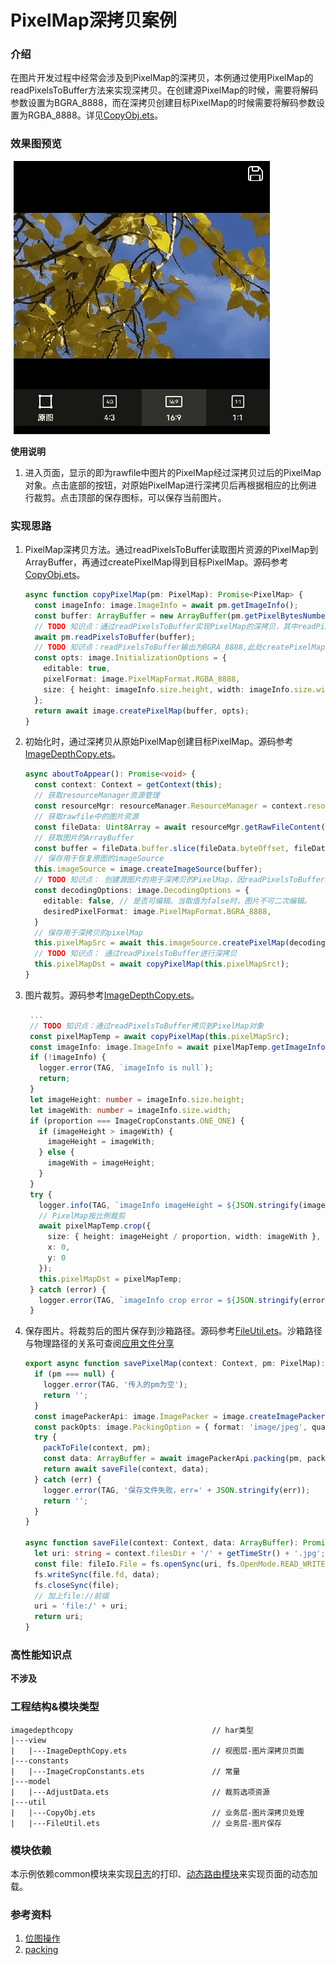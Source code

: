 # PixelMap深拷贝案例

### 介绍

在图片开发过程中经常会涉及到PixelMap的深拷贝，本例通过使用PixelMap的readPixelsToBuffer方法来实现深拷贝。在创建源PixelMap的时候，需要将解码参数设置为BGRA_8888，而在深拷贝创建目标PixelMap的时候需要将解码参数设置为RGBA_8888。详见[CopyObj.ets](./src/main/ets/util/CopyObj.ets)。

### 效果图预览

![](../../product/entry/src/main/resources/base/media/image_depthcopy.gif) 

**使用说明**

1. 进入页面，显示的即为rawfile中图片的PixelMap经过深拷贝过后的PixelMap对象。点击底部的按钮，对原始PixelMap进行深拷贝后再根据相应的比例进行裁剪。点击顶部的保存图标，可以保存当前图片。

### 实现思路
1. PixelMap深拷贝方法。通过readPixelsToBuffer读取图片资源的PixelMap到ArrayBuffer，再通过createPixelMap得到目标PixelMap。源码参考[CopyObj.ets](./src/main/ets/util/CopyObj.ets)。

   ```typescript
   async function copyPixelMap(pm: PixelMap): Promise<PixelMap> {
     const imageInfo: image.ImageInfo = await pm.getImageInfo();
     const buffer: ArrayBuffer = new ArrayBuffer(pm.getPixelBytesNumber());
     // TODO 知识点：通过readPixelsToBuffer实现PixelMap的深拷贝，其中readPixelsToBuffer输出为BGRA_8888
     await pm.readPixelsToBuffer(buffer);
     // TODO 知识点：readPixelsToBuffer输出为BGRA_8888,此处createPixelMap需转为RGBA_8888
     const opts: image.InitializationOptions = {
       editable: true,
       pixelFormat: image.PixelMapFormat.RGBA_8888,
       size: { height: imageInfo.size.height, width: imageInfo.size.width }
     };
     return await image.createPixelMap(buffer, opts);
   }
   ```
2. 初始化时，通过深拷贝从原始PixelMap创建目标PixelMap。源码参考[ImageDepthCopy.ets](./src/main/ets/view/ImageDepthCopy.ets)。

   ```typescript
   async aboutToAppear(): Promise<void> {
     const context: Context = getContext(this);
     // 获取resourceManager资源管理
     const resourceMgr: resourceManager.ResourceManager = context.resourceManager;
     // 获取rawfile中的图片资源
     const fileData: Uint8Array = await resourceMgr.getRawFileContent(ImageCropConstants.RAWFILE_PICPATH);
     // 获取图片的ArrayBuffer
     const buffer = fileData.buffer.slice(fileData.byteOffset, fileData.byteLength + fileData.byteOffset);
     // 保存用于恢复原图的imageSource
     this.imageSource = image.createImageSource(buffer);
     // TODO 知识点： 创建源图片的用于深拷贝的PixelMap，因readPixelsToBuffer输出为BGRA_8888。故此处desiredPixelFormat需为BGRA_8888
     const decodingOptions: image.DecodingOptions = {
       editable: false, // 是否可编辑。当取值为false时，图片不可二次编辑。
       desiredPixelFormat: image.PixelMapFormat.BGRA_8888,
     }
     // 保存用于深拷贝的pixelMap
     this.pixelMapSrc = await this.imageSource.createPixelMap(decodingOptions);
     // TODO 知识点： 通过readPixelsToBuffer进行深拷贝
     this.pixelMapDst = await copyPixelMap(this.pixelMapSrc!);
   }
   ```
3. 图片裁剪。源码参考[ImageDepthCopy.ets](./src/main/ets/view/ImageDepthCopy.ets)。

   ```typescript 
    ...
    // TODO 知识点：通过readPixelsToBuffer拷贝到PixelMap对象
    const pixelMapTemp = await copyPixelMap(this.pixelMapSrc);
    const imageInfo: image.ImageInfo = await pixelMapTemp.getImageInfo();
    if (!imageInfo) {
      logger.error(TAG, `imageInfo is null`);
      return;
    }
    let imageHeight: number = imageInfo.size.height;
    let imageWith: number = imageInfo.size.width;
    if (proportion === ImageCropConstants.ONE_ONE) {
      if (imageHeight > imageWith) {
        imageHeight = imageWith;
      } else {
        imageWith = imageHeight;
      }
    }
    try {
      logger.info(TAG, `imageInfo imageHeight = ${JSON.stringify(imageHeight / proportion)}, imageWith = ${JSON.stringify(imageWith)}`);
      // PixelMap按比例裁剪
      await pixelMapTemp.crop({
        size: { height: imageHeight / proportion, width: imageWith },
        x: 0,
        y: 0
      });
      this.pixelMapDst = pixelMapTemp;
    } catch (error) {
      logger.error(TAG, `imageInfo crop error = ${JSON.stringify(error)}`);
    }
   ```

4. 保存图片。将裁剪后的图片保存到沙箱路径。源码参考[FileUtil.ets](./src/main/ets/util/FileUtil.ets)。沙箱路径与物理路径的关系可查阅[应用文件分享](https://developer.huawei.com/consumer/cn/doc/harmonyos-guides/share-app-file-0000001821000041)

   ```typescript
   export async function savePixelMap(context: Context, pm: PixelMap): Promise<string> {
     if (pm === null) {
       logger.error(TAG, '传入的pm为空');
       return '';
     }
     const imagePackerApi: image.ImagePacker = image.createImagePacker();
     const packOpts: image.PackingOption = { format: 'image/jpeg', quality: 30 };
     try {
       packToFile(context, pm);
       const data: ArrayBuffer = await imagePackerApi.packing(pm, packOpts);
       return await saveFile(context, data);
     } catch (err) {
       logger.error(TAG, '保存文件失败，err=' + JSON.stringify(err));
       return '';
     }
   }
   
   async function saveFile(context: Context, data: ArrayBuffer): Promise<string> {
     let uri: string = context.filesDir + '/' + getTimeStr() + '.jpg';
     const file: fileIo.File = fs.openSync(uri, fs.OpenMode.READ_WRITE | fs.OpenMode.CREATE);
     fs.writeSync(file.fd, data);
     fs.closeSync(file);
     // 加上file://前缀
     uri = 'file:/' + uri;
     return uri;
   }
   ```  

### 高性能知识点

**不涉及**

### 工程结构&模块类型
   ```
   imagedepthcopy                               // har类型
   |---view
   |   |---ImageDepthCopy.ets                   // 视图层-图片深拷贝页面
   |---constants
   |   |---ImageCropConstants.ets               // 常量
   |---model
   |   |---AdjustData.ets                       // 裁剪选项资源
   |---util
   |   |---CopyObj.ets                          // 业务层-图片深拷贝处理
   |   |---FileUtil.ets                         // 业务层-图片保存
   ```
   
### 模块依赖

本示例依赖common模块来实现[日志](../../common/utils/src/main/ets/log/Logger.ets)的打印、[动态路由模块](../../feature/routermodule/src/main/ets/router/DynamicsRouter.ets)来实现页面的动态加载。

### 参考资料

1. [位图操作](https://developer.huawei.com/consumer/cn/doc/harmonyos-guides/image-pixelmap-operation-0000001774280186)
2. [packing](https://developer.huawei.com/consumer/cn/doc/harmonyos-references-V1/js-apis-image-0000001630146161-V1#ZH-CN_TOPIC_0000001666548128__packing)